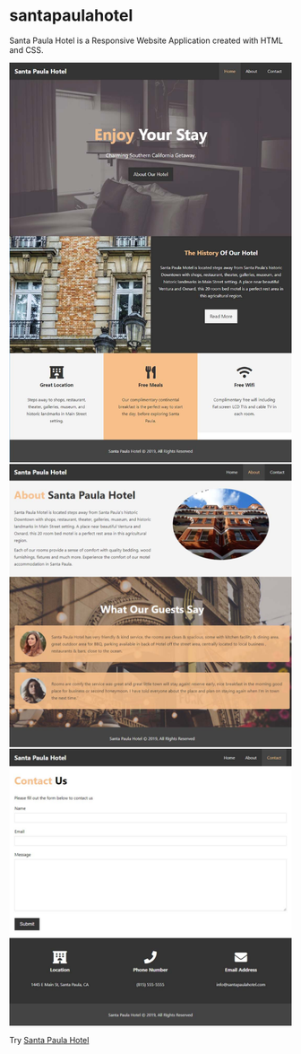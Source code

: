 # santapaulahotel
Santa Paula Hotel is a Responsive Website Application created with HTML and CSS.

<img src="img/santapaulahotel01.jpg"> 
<img src="img/santapaulahotel02.jpg"> 
<img src="img/santapaulahotel03.jpg"> 

Try [Santa Paula Hotel](https://rainbowmoonlight.github.io/santapaulahotel/)  

